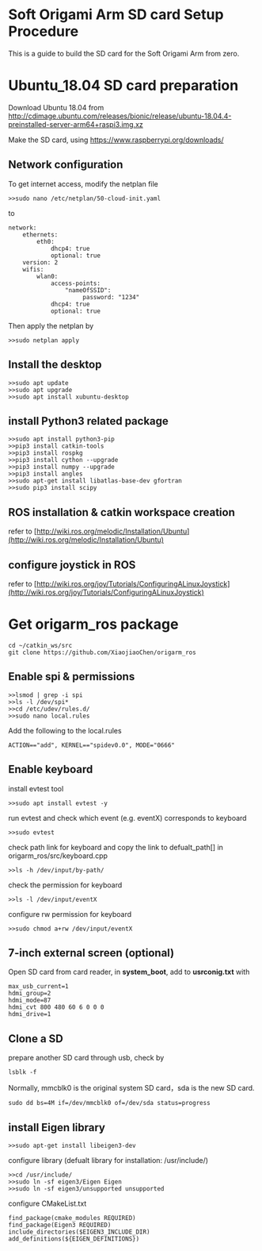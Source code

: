 # Soft Origami Arm SD card Setup Procedure

This is a guide to build the SD card for the Soft Origami Arm from zero.

# Ubuntu_18.04 SD card preparation
Download Ubuntu 18.04 from
http://cdimage.ubuntu.com/releases/bionic/release/ubuntu-18.04.4-preinstalled-server-arm64+raspi3.img.xz

Make the SD card, using https://www.raspberrypi.org/downloads/
## Network configuration 
To get internet access, modify the netplan file
```
>>sudo nano /etc/netplan/50-cloud-init.yaml
```
to
```
network:
    ethernets:
        eth0:
            dhcp4: true
            optional: true
    version: 2
    wifis:
        wlan0:
            access-points:
                "nameOfSSID":
                     password: "1234"
            dhcp4: true
            optional: true
```

Then apply the netplan by
```
>>sudo netplan apply
```

## Install the desktop

```
>>sudo apt update
>>sudo apt upgrade
>>sudo apt install xubuntu-desktop
```


## install Python3 related package
```
>>sudo apt install python3-pip
>>pip3 install catkin-tools
>>pip3 install rospkg
>>pip3 install cython --upgrade 
>>pip3 install numpy --upgrade
>>pip3 install angles
>>sudo apt-get install libatlas-base-dev gfortran
>>sudo pip3 install scipy
```


## ROS installation & catkin workspace creation

refer to [http://wiki.ros.org/melodic/Installation/Ubuntu](http://wiki.ros.org/melodic/Installation/Ubuntu)

## configure joystick in ROS

refer to [http://wiki.ros.org/joy/Tutorials/ConfiguringALinuxJoystick](http://wiki.ros.org/joy/Tutorials/ConfiguringALinuxJoystick)


# Get origarm_ros package
```
cd ~/catkin_ws/src
git clone https://github.com/XiaojiaoChen/origarm_ros

```

## Enable spi & permissions 
```
>>lsmod | grep -i spi
>>ls -l /dev/spi*                
>>cd /etc/udev/rules.d/
>>sudo nano local.rules
```
Add the following to the local.rules
```
ACTION=="add", KERNEL=="spidev0.0", MODE="0666"
```

## Enable keyboard
install evtest tool
```
>>sudo apt install evtest -y
```
run evtest and check which event (e.g. eventX) corresponds to keyboard
```
>>sudo evtest
```
check path link for keyboard and copy the link to defualt_path[] in origarm_ros/src/keyboard.cpp
```
>>ls -h /dev/input/by-path/
```
check the permission for keyboard
```
>>ls -l /dev/input/eventX
```
configure rw permission for keyboard
```
>>sudo chmod a+rw /dev/input/eventX
```

## 7-inch external screen (optional)
Open SD card from card reader, in **system_boot**, add to **usrconig.txt** with
```
max_usb_current=1
hdmi_group=2
hdmi_mode=87
hdmi_cvt 800 480 60 6 0 0 0
hdmi_drive=1
``` 


## Clone a SD

prepare another SD card through usb, check by

```
lsblk -f 
```
Normally, mmcblk0 is the original system SD card，sda is the new SD card.
```
sudo dd bs=4M if=/dev/mmcblk0 of=/dev/sda status=progress
```

## install Eigen library

```
>>sudo apt-get install libeigen3-dev
```
configure library (defualt library for installation: /usr/include/)
```
>>cd /usr/include/
>>sudo ln -sf eigen3/Eigen Eigen
>>sudo ln -sf eigen3/unsupported unsupported
```

configure CMakeList.txt
```
find_package(cmake_modules REQUIRED)
find_package(Eigen3 REQUIRED)
include_directories($EIGEN3_INCLUDE_DIR)
add_definitions(${EIGEN_DEFINITIONS})
```